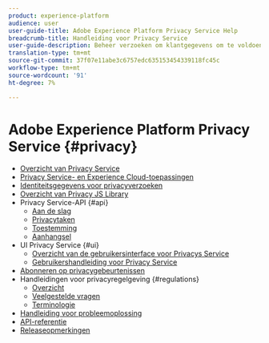 ```yaml
---
product: experience-platform
audience: user
user-guide-title: Adobe Experience Platform Privacy Service Help
breadcrumb-title: Handleiding voor Privacy Service
user-guide-description: Beheer verzoeken om klantgegevens om te voldoen aan wettelijke privacyregels zoals GDPR en CCPA.
translation-type: tm+mt
source-git-commit: 37f07e11abe3c6757edc635153454339118fc45c
workflow-type: tm+mt
source-wordcount: '91'
ht-degree: 7%

---
```



# Adobe Experience Platform Privacy Service {#privacy}

* [Overzicht van Privacy Service](home.md)
* [Privacy Service- en Experience Cloud-toepassingen](experience-cloud-apps.md)
* [Identiteitsgegevens voor privacyverzoeken](identity-data.md)
* [Overzicht van Privacy JS Library](js-library.md)
* Privacy Service-API {#api}
   * [Aan de slag](api/getting-started.md)
   * [Privacytaken](api/privacy-jobs.md)
   * [Toestemming](api/consent.md)
   * [Aanhangsel](api/appendix.md)
* UI Privacy Service {#ui}
   * [Overzicht van de gebruikersinterface voor Privacys Service](ui/overview.md)
   * [Gebruikershandleiding voor Privacy Service](ui/user-guide.md)
* [Abonneren op privacygebeurtenissen](privacy-events.md)
* Handleidingen voor privacyregelgeving {#regulations}
   * [Overzicht](regulations/overview.md)
   * [Veelgestelde vragen](regulations/faq.md)
   * [Terminologie](regulations/terminology.md)
* [Handleiding voor probleemoplossing](troubleshooting-guide.md)
* [API-referentie](https://www.adobe.io/apis/experienceplatform/home/api-reference.html#!acpdr/swagger-specs/privacy-service.yaml)
* [Releaseopmerkingen](release-notes.md)
